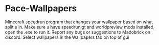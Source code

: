 # Pace-Wallpapers
Minecraft speedrun program that changes your wallpaper based on what split u in. 
Make sure u have speedrunigt and worldpreview mods installed, open the .exe to run it. Report any bugs or suggestions to Madobrick on discord. Select wallpapers in the Wallpapers tab on top of gui
